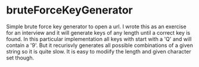 bruteForceKeyGenerator
======================

Simple brute force key generator to open a url. I wrote this as an exercise for an interview and it will generate
keys of any length until a correct key is found.  In this particular implementation all keys with start with a 'Q'
and will contain a '9'. But it recurisvly generates all possible combinations of a given string so it is quite slow.
It is easy to modiify the length and given character set though.
